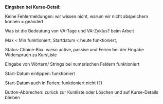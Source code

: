 **Eingaben bei Kurse-Detail:**

Keine Fehlermeldungen: wir wissen nicht, warum wir nicht abspeichern können = geändert

Was ist die Bedeutung von VA-Tage und VA-Zyklus? beim Arbeit 

Max < Min funktioniert, Startdatum < heute funktioniert,

Status-Choice-Box: wieso active, passíve und Ferien bei der Eingabe
Widerspruch zu KursListe

Eingabe von Wörtern/ Strings bei numerischen Feldern funktioniert

Start-Datum eintippen: funktioniert

Start-Datum auch in Ferien: funktioniert nicht (?) 

Button-Abbrechen: zurück zur Kursliste oder Löschen und auf Kurse-Details bleiben




